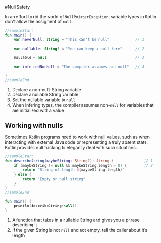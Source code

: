 #Null Safety

In an effort to rid the world of `NullPointerException`, variable types in Kotlin don't allow the assigment of `null`.

<div class="language-kotlin" theme="idea">

```kotlin
//sampleStart
fun main() {
    var neverNull: String = "This can't be null"            // 1
    
    var nullable: String? = "You can keep a null here"      // 2
    
    nullable = null                                         // 3
    
    var inferredNonNull = "The compiler assumes non-null"   // 4

}
//sampleEnd
```

</div>

1. Declare a non-`null` String variable
2. Declare a nullable String variable
3. Set the nullable variable to `null`
4. When infering types, the compiler assumes non-`null` for variables that are initialized with a value

## Working with nulls

Sometimes Kotlin programs need to work with null values, such as when interacting with external Java code or
representing a truly absent state.  Kotlin provides null tracking to elegantly deal with such situations.

<div class="language-kotlin" theme="idea">

```kotlin
//sampleStart
fun describeString(maybeString: String?): String {              // 1
    if (maybeString != null && maybeString.length > 0) {        // 2
        return "String of length ${maybeString.length}"
    } else {
        return "Empty or null string"
    }
}
//sampleEnd

fun main() {
    println(describeString(null))
}
```

</div>


1. A function that takes in a nullable String and gives you a phrase describing it
2. If the given String is not `null` and not empty, tell the caller about it's length

    
    
